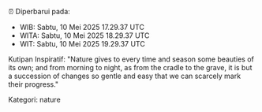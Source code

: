 ⏰ Diperbarui pada:
- WIB: Sabtu, 10 Mei 2025 17.29.37 UTC
- WITA: Sabtu, 10 Mei 2025 18.29.37 UTC
- WIT: Sabtu, 10 Mei 2025 19.29.37 UTC

Kutipan Inspiratif:
"Nature gives to every time and season some beauties of its own; and from morning to night, as from the cradle to the grave, it is but a succession of changes so gentle and easy that we can scarcely mark their progress."


Kategori: nature

